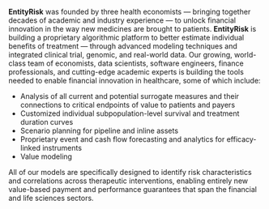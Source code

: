 **EntityRisk** was founded by three health economists — bringing together decades of academic and industry experience — to unlock financial innovation in the way new medicines are brought to patients. **EntityRisk** is building a proprietary algorithmic platform to better estimate individual benefits of treatment — through advanced modeling techniques and integrated clinical trial, genomic, and real-world data. Our growing, world-class team of economists, data scientists, software engineers, finance professionals, and cutting-edge academic experts is building the tools needed to enable financial innovation in healthcare, some of which include:

- Analysis of all current and potential surrogate measures and their connections to critical endpoints of value to patients and payers
- Customized individual subpopulation-level survival and treatment duration curves
- Scenario planning for pipeline and inline assets
- Proprietary event and cash flow forecasting and analytics for efficacy-linked instruments
- Value modeling

All of our models are specifically designed to identify risk characteristics and correlations across therapeutic interventions, enabling entirely new value-based payment and performance guarantees that span the financial and life sciences sectors.
